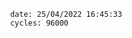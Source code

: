 

                date: 25/04/2022 16:45:33
                cycles: 96000

                         